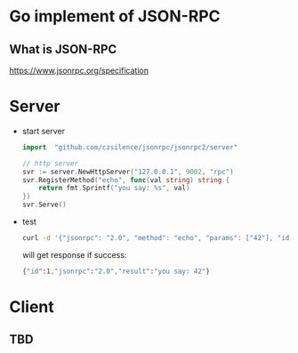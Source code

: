 # Go implement of JSON-RPC

## What is JSON-RPC

https://www.jsonrpc.org/specification

# Server

* start server

    ```go
    import 	"github.com/czsilence/jsonrpc/jsonrpc2/server"

    // http server
	svr := server.NewHttpServer("127.0.0.1", 9002, "rpc")
	svr.RegisterMethod("echo", func(val string) string {
		return fmt.Sprintf("you say: %s", val)
	})
	svr.Serve()
    ```

* test

    ```bash
    curl -d '{"jsonrpc": "2.0", "method": "echo", "params": ["42"], "id": 1}' http://127.0.0.1:9002/rpc
    ```

    will get response if success:
    ```bash
    {"id":1,"jsonrpc":"2.0","result":"you say: 42"}
    ```

# Client

## TBD
